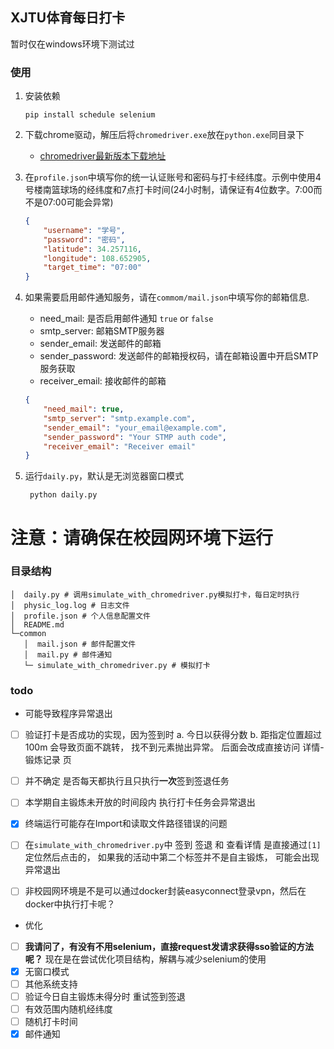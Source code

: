 ## XJTU体育每日打卡
暂时仅在windows环境下测试过
### 使用
1. 安装依赖
    ```shell
    pip install schedule selenium
    ```
2. 下载chrome驱动，解压后将`chromedriver.exe`放在`python.exe`同目录下
    - [chromedriver最新版本下载地址](https://getwebdriver.com/chromedriver/)
3. 在`profile.json`中填写你的统一认证账号和密码与打卡经纬度。示例中使用4号楼南篮球场的经纬度和7点打卡时间(24小时制，请保证有4位数字。7:00而不是07:00可能会异常)
    ```json
    {
        "username": "学号",
        "password": "密码",
        "latitude": 34.257116,
        "longitude": 108.652905,
        "target_time": "07:00"
    }
    ```
4. 如果需要启用邮件通知服务，请在`commom/mail.json`中填写你的邮箱信息.
    - need_mail: 是否启用邮件通知 `true` or `false`
    - smtp_server: 邮箱SMTP服务器
    - sender_email: 发送邮件的邮箱
    - sender_password: 发送邮件的邮箱授权码，请在邮箱设置中开启SMTP服务获取
    - receiver_email: 接收邮件的邮箱
    ```json
    {
        "need_mail": true,
        "smtp_server": "smtp.example.com",
        "sender_email": "your_email@example.com",
        "sender_password": "Your STMP auth code",
        "receiver_email": "Receiver email"
    }
    ```
   
5. 运行`daily.py`，默认是无浏览器窗口模式
   ```shell
    python daily.py
   ```
# 注意：请确保在校园网环境下运行

### 目录结构
```
│  daily.py # 调用simulate_with_chromedriver.py模拟打卡，每日定时执行
│  physic_log.log # 日志文件
│  profile.json # 个人信息配置文件
│  README.md 
└─common 
   │  mail.json # 邮件配置文件
   │  mail.py # 邮件通知
   └─ simulate_with_chromedriver.py # 模拟打卡
```

### todo
- 可能导致程序异常退出
- [ ] 验证打卡是否成功的实现，因为签到时 a. 今日以获得分数 b. 距指定位置超过100m 会导致页面不跳转，
找不到元素抛出异常。 后面会改成直接访问 详情-锻炼记录 页 
- [ ] 并不确定 是否每天都执行且只执行**一次**签到签退任务
- [ ] 本学期自主锻炼未开放的时间段内 执行打卡任务会异常退出
- [x] 终端运行可能存在Import和读取文件路径错误的问题
- [ ] 在`simulate_with_chromedriver.py`中 签到 签退 和 查看详情 是直接通过`[1]`定位然后点击的，
如果我的活动中第二个标签并不是自主锻炼， 可能会出现异常退出
- [ ] 非校园网环境是不是可以通过docker封装easyconnect登录vpn，然后在docker中执行打卡呢？


- 优化
- [ ] **我请问了，有没有不用selenium，直接request发请求获得sso验证的方法呢？**
现在是在尝试优化项目结构，解耦与减少selenium的使用
- [x] 无窗口模式
- [ ] 其他系统支持
- [ ] 验证今日自主锻炼未得分时 重试签到签退
- [ ] 有效范围内随机经纬度
- [ ] 随机打卡时间
- [x] 邮件通知

